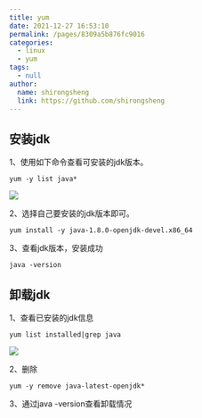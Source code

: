```yaml
---
title: yum
date: 2021-12-27 16:53:10
permalink: /pages/8309a5b876fc9016
categories: 
  - linux
  - yum
tags: 
  - null
author: 
  name: shirongsheng
  link: https://github.com/shirongsheng
---
```


## 安装jdk

1、使用如下命令查看可安装的jdk版本。      

```
yum -y list java*
```
<img src="/old-times/png/linux/1.png">


2、选择自己要安装的jdk版本即可。

```
yum install -y java-1.8.0-openjdk-devel.x86_64
```

3、查看jdk版本，安装成功

```
java -version
```

## 卸载jdk

1、查看已安装的jdk信息

```
yum list installed|grep java
```

<img src="/old-times/png/linux/2.png">

2、删除

```
yum -y remove java-latest-openjdk*
```
3、通过java -version查看卸载情况
